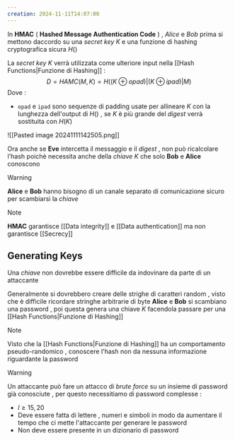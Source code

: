 ```yaml
---
creation: 2024-11-11T14:07:00
---
```

In **HMAC** ( **Hashed Message Authentication Code** ) , *Alice* e *Bob* prima si mettono daccordo su una *secret key* $K$ e una funzione di hashing cryptografica sicura $H()$ 

La *secret key* $K$ verrà utilizzata come ulteriore input nella [[Hash Functions|Funzione di Hashing]] :
$$
D=HAMC(M,K) = H((K\oplus opad )|(K\oplus ipad)|M)
$$
Dove : 
+ `opad` e `ipad` sono sequenze di padding usate per allineare $K$ con la lunghezza dell'output di $H()$ , se $K$ è più grande del *digest* verrà sostituita con $H(K)$

![[Pasted image 20241111142505.png]]

Ora anche se **Eve** intercetta il messaggio e il *digest* , non può ricalcolare l'hash poichè necessita anche della *chiave* $K$ che solo **Bob** e **Alice** conoscono

>[!warning] 
>**Alice** e **Bob** hanno bisogno di un canale separato di comunicazione sicuro per scambiarsi la *chiave*

>[!note] 
>**HMAC** garantisce [[Data integrity]] e [[Data authentication]] ma non garantisce [[Secrecy]] 

## Generating Keys

Una *chiave* non dovrebbe essere difficile da indovinare da parte di un attaccante 

Generalmente si dovrebbero creare delle strighe di caratteri random , visto che è difficile ricordare stringhe arbitrarie di byte **Alice** e **Bob** si scambiano una password , poi questa genera una chiave $K$ facendola passare per una [[Hash Functions|Funzione di Hashing]] 

>[!note] 
>Visto che la [[Hash Functions|Funzione di Hashing]] ha un comportamento pseudo-randomico , conoscere l'hash non da nessuna informazione riguardante la password 

>[!warning] 
>
>Un attaccante può fare un attacco di *brute force* su un insieme di password già conosciute , per questo necessitiamo di password complesse :
>+ $l \ge 15,20$
>+ Deve essere fatta di lettere , numeri e simboli in modo da aumentare il tempo che ci mette l'attaccante per generare le password 
>+ Non deve essere presente in un dizionario di password 


